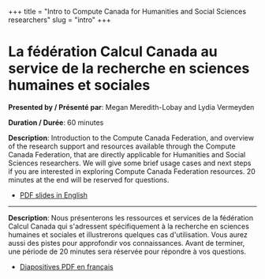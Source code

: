 +++
title = "Intro to Compute Canada for Humanities and Social Sciences researchers"
slug = "intro"
+++

# La fédération Calcul Canada au service de la recherche en sciences humaines et sociales

**Presented by / Présenté par**: Megan Meredith-Lobay and Lydia Vermeyden

**Duration / Durée**: 60 minutes

**Description**: Introduction to the Compute Canada Federation, and overview of the research support and resources
  available through the Compute Canada Federation, that are directly applicable for Humanities and Social Sciences
  researchers. We will give some brief usage cases and next steps if you are interested in exploring Compute Canada
  Federation resources. 20 minutes at the end will be reserved for questions.

* [PDF slides in English](/session1e.pdf)

---

**Description**: Nous présenterons les ressources et services de la fédération Calcul Canada qui s'adressent
  spécifiquement à la recherche en sciences humaines et sociales et illustrerons quelques cas d'utilisation. Vous aurez
  aussi des pistes pour approfondir vos connaissances. Avant de terminer, une période de 20 minutes sera réservée pour
  répondre à vos questions.

* [Diapositives PDF en français](/session1f.pdf)
